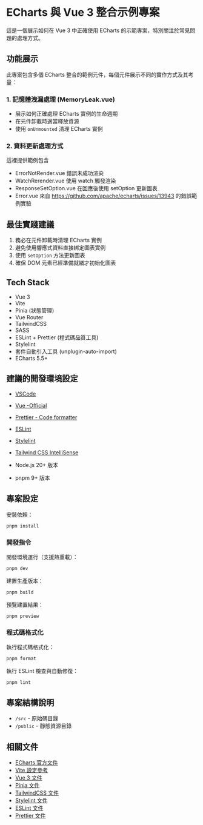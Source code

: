 # ECharts 與 Vue 3 整合示例專案

這是一個展示如何在 Vue 3 中正確使用 ECharts 的示範專案，特別關注於常見問題的處理方式。

## 功能展示

此專案包含多個 ECharts 整合的範例元件，每個元件展示不同的實作方式及其考量：

### 1. 記憶體洩漏處理 (MemoryLeak.vue)

- 展示如何正確處理 ECharts 實例的生命週期
- 在元件卸載時適當釋放資源
- 使用 `onUnmounted` 清理 ECharts 實例

### 2. 資料更新處理方式

這裡提供範例包含 

- ErrorNotRender.vue 錯誤未成功渲染
- WatchRerender.vue 使用 watch 觸發渲染
- ResponseSetOption.vue 在回應後使用 setOption 更新圖表
- Error.vue 來自 https://github.com/apache/echarts/issues/13943 的錯誤範例實驗

## 最佳實踐建議

1. 務必在元件卸載時清理 ECharts 實例
2. 避免使用響應式資料直接綁定圖表實例
3. 使用 `setOption` 方法更新圖表
4. 確保 DOM 元素已經準備就緒才初始化圖表

## Tech Stack

- Vue 3
- Vite
- Pinia (狀態管理)
- Vue Router
- TailwindCSS
- SASS
- ESLint + Prettier (程式碼品質工具)
- Stylelint
- 套件自動引入工具 (unplugin-auto-import)
- ECharts 5.5+

## 建議的開發環境設定

- [VSCode](https://code.visualstudio.com/) 
- [Vue -Official](https://marketplace.visualstudio.com/items?itemName=Vue.volar)
- [Prettier - Code formatter](https://marketplace.visualstudio.com/items?itemName=esbenp.prettier-vscode)
- [ESLint](https://marketplace.visualstudio.com/items?itemName=dbaeumer.vscode-eslint)
- [Stylelint](https://marketplace.visualstudio.com/items?itemName=stylelint.vscode-stylelint)
- [Tailwind CSS IntelliSense](https://marketplace.visualstudio.com/items?itemName=bradlc.vscode-tailwindcss#review-details)

- Node.js 20+ 版本
- pnpm 9+ 版本

## 專案設定

安裝依賴：
```sh
pnpm install
```

### 開發指令

開發環境運行（支援熱重載）：
```sh
pnpm dev
```

建置生產版本：
```sh
pnpm build
```

預覽建置結果：
```sh
pnpm preview
```

### 程式碼格式化

執行程式碼格式化：
```sh
pnpm format
```

執行 ESLint 檢查與自動修復：
```sh
pnpm lint
```


## 專案結構說明

- `/src` - 原始碼目錄
- `/public` - 靜態資源目錄

## 相關文件

- [ECharts 官方文件](https://echarts.apache.org/zh/index.html)
- [Vite 設定參考](https://vitejs.dev/config/)
- [Vue 3 文件](https://vuejs.org/)
- [Pinia 文件](https://pinia.vuejs.org/)
- [TailwindCSS 文件](https://tailwindcss.com/docs)
- [Stylelint 文件](https://stylelint.io/)
- [ESLint 文件](https://eslint.org/)
- [Prettier 文件](https://prettier.io/)

